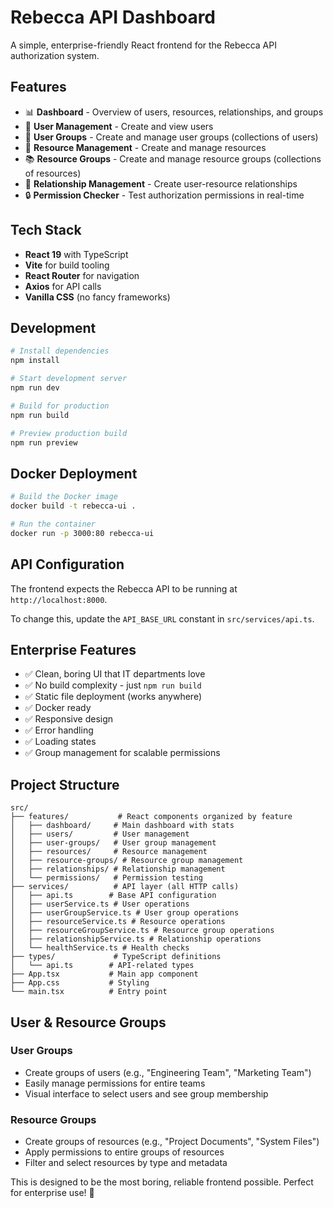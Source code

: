 # Rebecca API Dashboard

A simple, enterprise-friendly React frontend for the Rebecca API authorization system.

## Features

- 📊 **Dashboard** - Overview of users, resources, relationships, and groups
- 👥 **User Management** - Create and view users
- 👫 **User Groups** - Create and manage user groups (collections of users)
- 📁 **Resource Management** - Create and manage resources
- 📚 **Resource Groups** - Create and manage resource groups (collections of resources)
- 🔗 **Relationship Management** - Create user-resource relationships
- 🔒 **Permission Checker** - Test authorization permissions in real-time

## Tech Stack

- **React 19** with TypeScript
- **Vite** for build tooling
- **React Router** for navigation
- **Axios** for API calls
- **Vanilla CSS** (no fancy frameworks)

## Development

```bash
# Install dependencies
npm install

# Start development server
npm run dev

# Build for production
npm run build

# Preview production build
npm run preview
```

## Docker Deployment

```bash
# Build the Docker image
docker build -t rebecca-ui .

# Run the container
docker run -p 3000:80 rebecca-ui
```

## API Configuration

The frontend expects the Rebecca API to be running at `http://localhost:8000`.

To change this, update the `API_BASE_URL` constant in `src/services/api.ts`.

## Enterprise Features

- ✅ Clean, boring UI that IT departments love
- ✅ No build complexity - just `npm run build`
- ✅ Static file deployment (works anywhere)
- ✅ Docker ready
- ✅ Responsive design
- ✅ Error handling
- ✅ Loading states
- ✅ Group management for scalable permissions

## Project Structure

```
src/
├── features/           # React components organized by feature
│   ├── dashboard/     # Main dashboard with stats
│   ├── users/         # User management
│   ├── user-groups/   # User group management
│   ├── resources/     # Resource management
│   ├── resource-groups/ # Resource group management
│   ├── relationships/ # Relationship management
│   └── permissions/   # Permission testing
├── services/          # API layer (all HTTP calls)
│   ├── api.ts        # Base API configuration
│   ├── userService.ts # User operations
│   ├── userGroupService.ts # User group operations
│   ├── resourceService.ts # Resource operations
│   ├── resourceGroupService.ts # Resource group operations
│   ├── relationshipService.ts # Relationship operations
│   └── healthService.ts # Health checks
├── types/             # TypeScript definitions
│   └── api.ts        # API-related types
├── App.tsx           # Main app component
├── App.css           # Styling
└── main.tsx          # Entry point
```

## User & Resource Groups

### User Groups
- Create groups of users (e.g., "Engineering Team", "Marketing Team")
- Easily manage permissions for entire teams
- Visual interface to select users and see group membership

### Resource Groups  
- Create groups of resources (e.g., "Project Documents", "System Files")
- Apply permissions to entire groups of resources
- Filter and select resources by type and metadata

This is designed to be the most boring, reliable frontend possible. Perfect for enterprise use! 🏢
